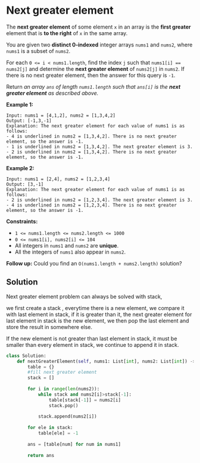 # Next greater element

The **next greater element** of some element `x` in an array is the **first greater** element that is **to the right** of `x` in the same array.

You are given two **distinct 0-indexed** integer arrays `nums1` and `nums2`, where `nums1` is a subset of `nums2`.

For each `0 <= i < nums1.length`, find the index `j` such that `nums1[i] == nums2[j]` and determine the **next greater element** of `nums2[j]` in `nums2`. If there is no next greater element, then the answer for this query is `-1`.

Return _an array _`ans`_ of length _`nums1.length`_ such that _`ans[i]`_ is the **next greater element** as described above._

&#x20;

**Example 1:**

```
Input: nums1 = [4,1,2], nums2 = [1,3,4,2]
Output: [-1,3,-1]
Explanation: The next greater element for each value of nums1 is as follows:
- 4 is underlined in nums2 = [1,3,4,2]. There is no next greater element, so the answer is -1.
- 1 is underlined in nums2 = [1,3,4,2]. The next greater element is 3.
- 2 is underlined in nums2 = [1,3,4,2]. There is no next greater element, so the answer is -1.
```

**Example 2:**

```
Input: nums1 = [2,4], nums2 = [1,2,3,4]
Output: [3,-1]
Explanation: The next greater element for each value of nums1 is as follows:
- 2 is underlined in nums2 = [1,2,3,4]. The next greater element is 3.
- 4 is underlined in nums2 = [1,2,3,4]. There is no next greater element, so the answer is -1.
```

&#x20;

**Constraints:**

* `1 <= nums1.length <= nums2.length <= 1000`
* `0 <= nums1[i], nums2[i] <= 104`
* All integers in `nums1` and `nums2` are **unique**.
* All the integers of `nums1` also appear in `nums2`.

&#x20;

**Follow up:** Could you find an `O(nums1.length + nums2.length)` solution?

## Solution

Next greater element problem can always be solved with stack,&#x20;

we first create a stack , everytime there is a new element, we compare it with last element in stack, if it is greater than it, the next greater element for last element in stack is the new element, we then pop the last element and store the result in somewhere else.

If the new element is not greater than last element in stack, it must be smaller than every element in stack, we continue to append it in stack.



```python
class Solution:
    def nextGreaterElement(self, nums1: List[int], nums2: List[int]) -> List[int]:
        table = {}            
        #fill next greater element
        stack = []
        
        for i in range(len(nums2)):
            while stack and nums2[i]>stack[-1]:
                table[stack[-1]] = nums2[i]
                stack.pop()
                
            stack.append(nums2[i])
            
        for ele in stack:
            table[ele] = -1
            
        ans = [table[num] for num in nums1]   
        
        return ans
```





